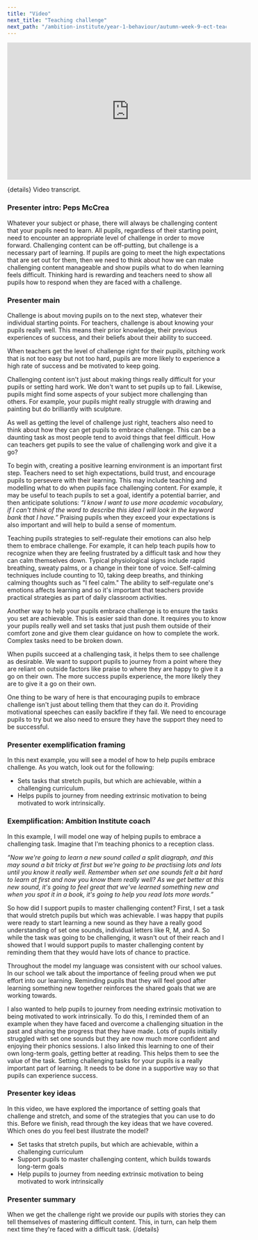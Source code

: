 ```yaml
---
title: "Video"
next_title: "Teaching challenge"
next_path: "/ambition-institute/year-1-behaviour/autumn-week-9-ect-teaching-challenge"
---
```


<iframe width="560"
    height="315"
    src="https://www.youtube.com/embed/dIATol2i5yY"
    title="YouTube video player"
    frameborder="0"
    allow="accelerometer; autoplay; clipboard-write; encrypted-media; gyroscope; picture-in-picture; web-share" allowfullscreen></iframe>

{details}
Video transcript.

### Presenter intro: Peps McCrea

Whatever your subject or phase, there will always be challenging content that your
pupils need to learn. All pupils, regardless of their starting point, need to encounter
an appropriate level of challenge in order to move forward. Challenging content can
be off-putting, but challenge is a necessary part of learning. If pupils are going
to meet the high expectations that are set out for them, then we need to think about
how we can make challenging content manageable and show pupils what to do when learning
feels difficult. Thinking hard is rewarding and teachers need to show all pupils
how to respond when they are faced with a challenge.

### Presenter main

Challenge is about moving pupils on to the next step, whatever their individual starting
points. For teachers, challenge is about knowing your pupils really well. This means
their prior knowledge, their previous experiences of success, and their beliefs about
their ability to succeed.

When teachers get the level of challenge right for their pupils, pitching work that is not too easy but not too hard, pupils are more likely to experience a high rate of success and be motivated to keep going.

Challenging content isn't just about making things really difficult for your pupils or setting hard work. We don't want to set pupils up to fail. Likewise, pupils might find some aspects of your subject more challenging than others. For example, your pupils might really struggle with drawing and painting but do brilliantly with sculpture.

As well as getting the level of challenge just right, teachers also need to think about how they can get pupils to embrace challenge. This can be a daunting task as most people tend to avoid things that feel difficult. How can teachers get pupils to see the value of challenging work and give it a go?

To begin with, creating a positive learning environment is an important first step. Teachers need to set high expectations, build trust, and encourage pupils to persevere with their learning. This may include teaching and modelling what to do when pupils face challenging content. For example, it may be useful to teach pupils to set a goal, identify a potential barrier, and then anticipate solutions: _“I know I want to use more academic vocabulary, if I can't think of the word to describe this idea I will look in the keyword bank that I have.”_ Praising pupils when they exceed your expectations is also important and will help to build a sense of momentum.

Teaching pupils strategies to self-regulate their emotions can also help them to embrace challenge. For example, it can help teach pupils how to recognize when they are feeling frustrated by a difficult task and how they can calm themselves down. Typical physiological signs include rapid breathing, sweaty palms, or a change in their tone of voice. Self-calming techniques include counting to 10, taking deep breaths, and thinking calming thoughts such as "I feel calm." The ability to self-regulate one's emotions affects learning and so it's important that teachers provide practical strategies as part of daily classroom activities.

Another way to help your pupils embrace challenge is to ensure the tasks you set are achievable. This is easier said than done. It requires you to know your pupils really well and set tasks that just push them outside of their comfort zone and give them clear guidance on how to complete the work. Complex tasks need to be broken down.

When pupils succeed at a challenging task, it helps them to see challenge as desirable. We want to support pupils to journey from a point where they are reliant on outside factors like praise to where they are happy to give it a go on their own. The more success pupils experience, the more likely they are to give it a go on their own.

One thing to be wary of here is that encouraging pupils to embrace challenge isn't just about telling them that they can do it. Providing motivational speeches can easily backfire if they fail. We need to encourage pupils to try but we also need to ensure they have the support they need to be successful.

### Presenter exemplification framing

In this next example, you will see a model of how to help pupils embrace challenge.
As you watch, look out for the following:

- Sets tasks that stretch pupils, but which are achievable, within a challenging curriculum.
- Helps pupils to journey from needing extrinsic motivation to being motivated to work intrinsically.

### Exemplification: Ambition Institute coach

In this example, I will model one way of helping pupils to embrace a challenging
task. Imagine that I'm teaching phonics to a reception class.

_“Now we're going to learn a new sound called a split diagraph, and this may sound a bit tricky at first but we're going to be practising lots and lots until you know it really well. Remember when set one sounds felt a bit hard to learn at first and now you know them really well? As we get better at this new sound, it's going to feel great that we've learned something new and when you spot it in a book, it's going to help you read lots more words.”_

So how did I support pupils to master challenging content? First, I set a task that would stretch pupils but which was achievable. I was happy that pupils were ready to start learning a new sound as they have a really good understanding of set one sounds, individual letters like R, M, and A. So while the task was going to be challenging, it wasn't out of their reach and I showed that I would support pupils to master challenging content by reminding them that they would have lots of chance to practice.

Throughout the model my language was consistent with our school values. In our school we talk about the importance of feeling proud when we put effort into our learning. Reminding pupils that they will feel good after learning something new together reinforces the shared goals that we are working towards.

I also wanted to help pupils to journey from needing extrinsic motivation to being motivated to work intrinsically. To do this, I reminded them of an example when they have faced and overcome a challenging situation in the past and sharing the progress that they have made. Lots of pupils initially struggled with set one sounds but they are now much more confident and enjoying their phonics sessions. I also linked this learning to one of their own long-term goals, getting better at reading. This helps them to see the value of the task. Setting challenging tasks for your pupils is a really important part of learning. It needs to be done in a supportive way so that pupils can experience success.

### Presenter key ideas

In this video, we have explored the importance of setting goals that challenge and
stretch, and some of the strategies that you can use to do this. Before we finish,
read through the key ideas that we have covered. Which ones do you feel best illustrate
the model?

- Set tasks that stretch pupils, but which are achievable, within a challenging curriculum
- Support pupils to master challenging content, which builds towards long-term goals
- Help pupils to journey from needing extrinsic motivation to being motivated to work intrinsically

### Presenter summary

When we get the challenge right we provide our pupils with stories they can tell
themselves of mastering difficult content. This, in turn, can help them next
time they're faced with a difficult task. {/details}
